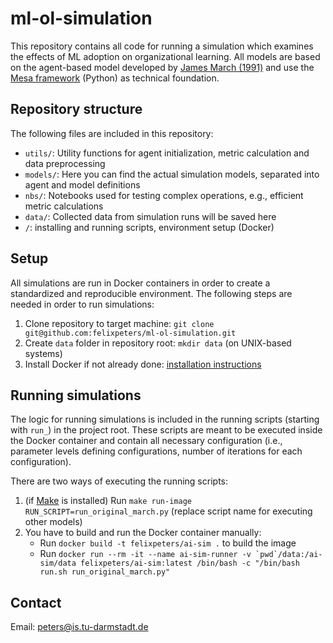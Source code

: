 # ml-ol-simulation

This repository contains all code for running a simulation which examines the
effects of ML adoption on organizational learning. All models are based on
the agent-based model developed by [James March
(1991)](http://strategy.sjsu.edu/www.stable/pdf/March,%20J.%20G.%20%281991%29.%20Organization%20Science%202%281%29%2071-87.pdf)
and use the [Mesa framework](https://github.com/projectmesa/mesa/) (Python) as 
technical foundation.

## Repository structure

The following files are included in this repository:
- `utils/`: Utility functions for agent initialization, metric calculation and
data preprocessing
- `models/`: Here you can find the actual simulation models, separated into
agent and model definitions
- `nbs/`: Notebooks used for testing complex operations, e.g., efficient metric
calculations
- `data/`: Collected data from simulation runs will be saved here
- `/`: installing and running scripts, environment setup (Docker)

## Setup

All simulations are run in Docker containers in order to create a standardized
and reproducible environment. The following steps are needed in order to run
simulations:
1. Clone repository to target machine: `git clone
git@github.com:felixpeters/ml-ol-simulation.git`
2. Create `data` folder in repository root: `mkdir data` (on UNIX-based systems)
3. Install Docker if not already done: [installation
instructions](https://docs.docker.com/install/)

## Running simulations

The logic for running simulations is included in the running scripts (starting
with `run_`) in the project root. These scripts are meant to be executed inside
the Docker container and contain all necessary configuration (i.e., parameter
levels defining configurations, number of iterations for each configuration).

There are two ways of executing the running scripts:
1. (if [Make](https://www.gnu.org/software/make/) is installed) Run `make
run-image RUN_SCRIPT=run_original_march.py` (replace script name for executing
other models)
2. You have to build and run the Docker container manually:
    - Run `docker build -t felixpeters/ai-sim .` to build the image
    - Run ``docker run --rm -it --name ai-sim-runner -v `pwd`/data:/ai-sim/data
      felixpeters/ai-sim:latest /bin/bash -c "/bin/bash run.sh
      run_original_march.py"``

## Contact

Email: [peters@is.tu-darmstadt.de](mailto:peters@is.tu-darmstadt.de)
